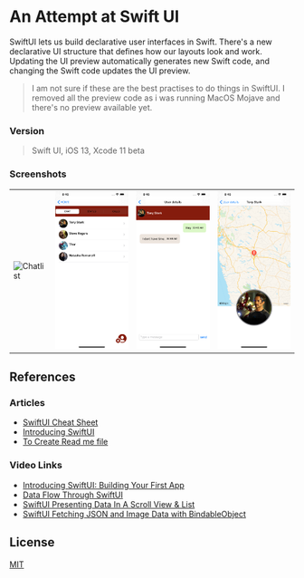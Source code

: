 # An Attempt at Swift UI

SwiftUI lets us build declarative user interfaces in Swift. There's a new declarative UI structure that defines how our layouts look and work. Updating the UI preview automatically generates new Swift code, and changing the Swift code updates the UI preview.

>I am not sure if these are the best practises to do things in SwiftUI.
> I removed all the preview code as i was running MacOS Mojave and there's no preview available yet. 

### Version
> Swift UI, iOS 13, Xcode 11 beta

### Screenshots
<table>
    <tr>
        <td>
            <img src = "screen_shots\landing.png" width = 200 alt = "Chatlist">
        </td>
        <td>
            <img src = "screen_shots\chat.png" width = 200 alt = "Chat list Delete">
        </td>
        <td>
            <img src = "screen_shots\msg_view.png" width = 200 alt = "Home">
        </td>
        <td>
            <img src = "screen_shots\user_details.png" width = 200 alt = "user detail">
        </td>
    </tr>
</table>

## References
### Articles
- [SwiftUI Cheat Sheet](https://github.com/SimpleBoilerplates/SwiftUI-Cheat-Sheet)
- [Introducing SwiftUI](https://developer.apple.com/tutorials/swiftui)
- [To Create Read me file](https://www.makeareadme.com/)

### Video Links
- [Introducing SwiftUI: Building Your First App](https://developer.apple.com/videos/play/wwdc2019/204/)
- [Data Flow Through SwiftUI](https://developer.apple.com/videos/play/wwdc2019/226/)
- [SwiftUI Presenting Data In A Scroll View & List](https://www.youtube.com/watch?v=wjqDQ3X5Vos)
- [SwiftUI Fetching JSON and Image Data with BindableObject](https://www.youtube.com/watch?v=xT4wGOc2jd4)

## License
[MIT](https://choosealicense.com/licenses/mit/)
